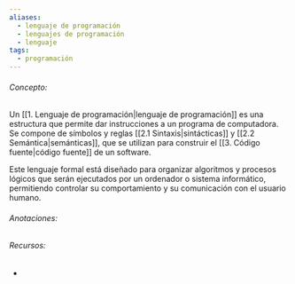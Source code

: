 ```yaml
---
aliases:
  - lenguaje de programación
  - lenguajes de programación
  - lenguaje
tags:
  - programación
---
```

###### Concepto:

Un [[1. Lenguaje de programación|lenguaje de programación]] es una estructura que permite dar instrucciones a un programa de computadora. Se compone de símbolos y reglas [[2.1 Sintaxis|sintácticas]] y [[2.2 Semántica|semánticas]], que se utilizan para construir el [[3. Código fuente|código fuente]] de un software. 

Este lenguaje formal está diseñado para organizar algoritmos y procesos lógicos que serán ejecutados por un ordenador o sistema informático, permitiendo controlar su comportamiento y su comunicación con el usuario humano.

###### Anotaciones:

> 

###### Recursos:

- []()